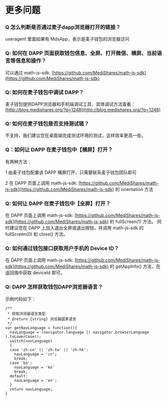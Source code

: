 # 更多问题

### Q 怎么判断是否通过麦子dapp浏览器打开的链接？

useragent 里面如果有 MdsApp，表示是麦子钱包的浏览器访问

### Q: 如何在 DAPP 页面获取钱包信息、全屏、打开微信、横屏、当前语言等信息和操作？

可以通过 math-js-sdk: [https://github.com/MediShares/math-js-sdk](https://github.com/MediShares/math-js-sdk)

### Q: 如何在麦子钱包中调试 DAPP？

麦子钱包提供DAPP浏览器和手机端调试工具，具体调试方法查看：[http://blog.medishares.org/?p=1248](http://blog.medishares.org/?p=1248)

### Q: 如何在麦子钱包是否支持测试链？

不支持，我们建议您在桌面端完成测试环境的测试，这样效率更高一些。

### Q：如何让 DAPP 在麦子钱包中【横屏】打开？

有两种方法：

1 由麦子钱包配置该 DAPP 横屏打开，只需要联系麦子钱包团队即可

2 在 DAPP 页面上调用 math-js-sdk: [https://github.com/MediShares/math-js-sdk](https://github.com/MediShares/math-js-sdk) 的 orientation 方法

### Q: 如何让 DAPP 在麦子钱包中【全屏】打开？

在 DAPP 页面上调用 math-js-sdk: [https://github.com/MediShares/math-js-sdk](https://github.com/MediShares/math-js-sdk) 的 fullScreen(1) 方法。
同时建议您在 DAPP 上加入退出全屏或退出按钮，并调用 math-js-sdk 的 fullScreen(0) 和 close() 方法。

### Q: 如何通过钱包接口获取用户手机的 Device ID？

在 DAPP 页面上调用 math-js-sdk: [https://github.com/MediShares/math-js-sdk](https://github.com/MediShares/math-js-sdk) 的 getAppInfo() 方法，在返回值中获取 deviceId 即可。

### Q: DAPP 怎样获取钱包DAPP浏览器语言？

示例代码如下：

```
/**
 * 获取浏览器语言类型
 * @return {string} 浏览器国家语言
 */
var getNavLanguage = function(){
  navLanguage = (navigator.language || navigator.browserLanguage ).toLowerCase();
  switch(navLanguage)
  {
  case 'zh-cn' || 'zh-tw' || 'zh-hk':
    navLanguage = 'cn';
    break;
  case 'ko':
    navLanguage = 'ko'
    break;
  default:
    navLanguage = 'en';
  }
  return navLanguage;
}
```

